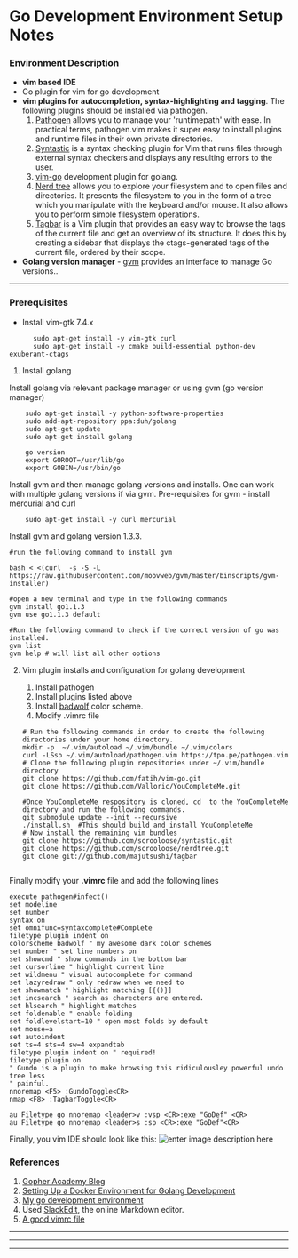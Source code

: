 Go Development Environment Setup Notes
========================================

### Environment Description
 * **vim based IDE**
 * Go plugin for vim for go development 
 * **vim plugins for autocompletion, syntax-highlighting and tagging**. The following plugins should be installed via pathogen.
	  1. [Pathogen]( https://github.com/tpope/vim-pathogen) allows you to manage your 'runtimepath' with ease. In practical terms, pathogen.vim makes it super easy to install plugins and runtime files in their own private directories.
	  2. [Syntastic](https://github.com/scrooloose/syntastic) is a syntax checking plugin for Vim that runs files through external syntax checkers and displays any resulting errors to the user. 
	  3. [vim-go](https://github.com/fatih/vim-go) development plugin for golang.
	  4. [Nerd tree](https://github.com/scrooloose/nerdtree) allows you to explore your filesystem and to open files and directories. It presents the filesystem to you in the form of a tree which you manipulate with the keyboard and/or mouse. It also allows you to perform simple filesystem operations.
	  5. [Tagbar](https://github.com/majutsushi/tagbar) is a Vim plugin that provides an easy way to browse the tags of the current file and get an overview of its structure. It does this by creating a sidebar that displays the ctags-generated tags of the current file, ordered by their scope.
 * **Golang version manager** - [gvm](https://github.com/moovweb/gvm) provides an interface to manage Go versions..

----------
### Prerequisites

  * Install vim-gtk 7.4.x 
```shell
      sudo apt-get install -y vim-gtk curl
      sudo apt-get install -y cmake build-essential python-dev exuberant-ctags

```
 1. Install golang

  Install golang via relevant package manager or using gvm (go version manager)
```shell
    sudo apt-get install -y python-software-properties
    sudo add-apt-repository ppa:duh/golang
    sudo apt-get update
    sudo apt-get install golang

    go version       
    export GOROOT=/usr/lib/go
    export GOBIN=/usr/bin/go
```
Install gvm and then manage golang versions and installs. One can work with multiple golang versions if via gvm.
Pre-requisites for gvm - install mercurial and curl
```shell
    sudo apt-get install -y curl mercurial
```
Install gvm and golang version 1.3.3.
```shell
#run the following command to install gvm

bash < <(curl  -s -S -L    https://raw.githubusercontent.com/moovweb/gvm/master/binscripts/gvm-installer)

#open a new terminal and type in the following commands
gvm install go1.1.3 
gvm use go1.1.3 default

#Run the following command to check if the correct version of go was installed.
gvm list 
gvm help # will list all other options
```
2. Vim plugin installs and configuration for golang development
	1. Install pathogen
	2. Install plugins listed above
	3. 	Install [badwolf](http://www.vim.org/scripts/script.php?script_id=3929) color scheme.
	3. Modify .vimrc file
	
	```shell
	# Run the following commands in order to create the following directories under your home directory.
	mkdir -p  ~/.vim/autoload ~/.vim/bundle ~/.vim/colors
	curl -LSso ~/.vim/autoload/pathogen.vim https://tpo.pe/pathogen.vim
   # Clone the following plugin repositories under ~/.vim/bundle directory
   git clone https://github.com/fatih/vim-go.git
   git clone https://github.com/Valloric/YouCompleteMe.git

   #Once YouCompleteMe respository is cloned, cd  to the YouCompleteMe directory and run the following commands.
   git submodule update --init --recursive
   ./install.sh  #This should build and install YouCompleteMe 
   # Now install the remaining vim bundles
   git clone https://github.com/scrooloose/syntastic.git
   git clone https://github.com/scrooloose/nerdtree.git
   git clone git://github.com/majutsushi/tagbar
  
    ```
Finally modify your **.vimrc** file and add the following lines
```
execute pathogen#infect()
set modeline
set number
syntax on
set omnifunc=syntaxcomplete#Complete
filetype plugin indent on
colorscheme badwolf " my awesome dark color schemes
set number " set line numbers on
set showcmd " show commands in the bottom bar
set cursorline " highlight current line
set wildmenu " visual autocomplete for command
set lazyredraw " only redraw when we need to
set showmatch " highlight matching [{()}]
set incsearch " search as charecters are entered.
set hlsearch " highlight matches
set foldenable " enable folding
set foldlevelstart=10 " open most folds by default
set mouse=a
set autoindent
set ts=4 sts=4 sw=4 expandtab
filetype plugin indent on " required!
filetype plugin on
" Gundo is a plugin to make browsing this ridiculousley powerful undo tree less
" painful.
nnoremap <F5> :GundoToggle<CR>
nmap <F8> :TagbarToggle<CR>

au Filetype go nnoremap <leader>v :vsp <CR>:exe "GoDef" <CR>
au Filetype go nnoremap <leader>s :sp <CR>:exe "GoDef"<CR>

```
Finally, you vim IDE should look like this:
![enter image description here](http://www.metal3d.org/statics/go-vim.png)

### References

 1. [Gopher Academy Blog](http://blog.gopheracademy.com/vimgo-development-environment)
 2. [Setting Up a Docker Environment for Golang Development](http://www.medding.me/blog/2014/09/06/setting-up-a-docker-environment-for-golang-development-part-1/)
 3. [My go development environment](http://www.rounds.com/blog/development-environment/)
 4. Used [SlackEdit](https://stackedit.io/editor#), the online Markdown editor.
 5. [A good vimrc file](http://dougblack.io/words/a-good-vimrc.html) 
 

  


----------


----------


----------


